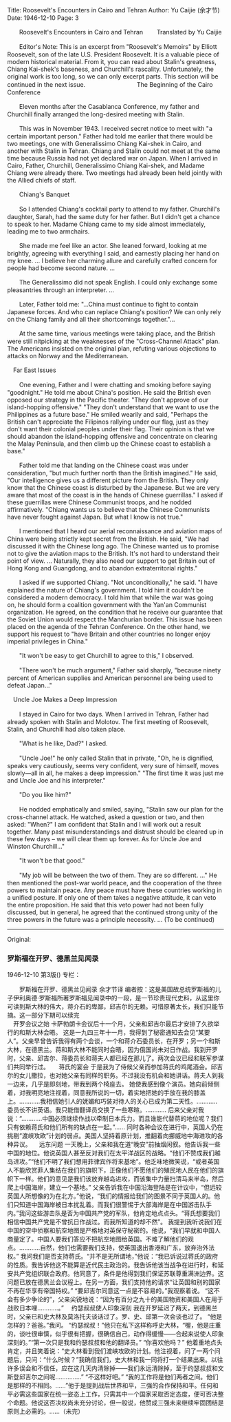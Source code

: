 Title: Roosevelt's Encounters in Cairo and Tehran
Author: Yu Caijie (余才节)
Date: 1946-12-10
Page: 3

　　Roosevelt's Encounters in Cairo and Tehran
　　Translated by Yu Caijie

　　Editor's Note: This is an excerpt from "Roosevelt's Memoirs" by Elliott Roosevelt, son of the late U.S. President Roosevelt. It is a valuable piece of modern historical material. From it, you can read about Stalin's greatness, Chiang Kai-shek's baseness, and Churchill's rascality. Unfortunately, the original work is too long, so we can only excerpt parts. This section will be continued in the next issue.
　　　　　　　
  　The Beginning of the Cairo Conference

　　Eleven months after the Casablanca Conference, my father and Churchill finally arranged the long-desired meeting with Stalin.

　　This was in November 1943. I received secret notice to meet with "a certain important person." Father had told me earlier that there would be two meetings, one with Generalissimo Chiang Kai-shek in Cairo, and another with Stalin in Tehran. Chiang and Stalin could not meet at the same time because Russia had not yet declared war on Japan. When I arrived in Cairo, Father, Churchill, Generalissimo Chiang Kai-shek, and Madame Chiang were already there. Two meetings had already been held jointly with the Allied chiefs of staff.

　　Chiang's Banquet

　　So I attended Chiang's cocktail party to attend to my father. Churchill's daughter, Sarah, had the same duty for her father. But I didn't get a chance to speak to her. Madame Chiang came to my side almost immediately, leading me to two armchairs.

　　She made me feel like an actor. She leaned forward, looking at me brightly, agreeing with everything I said, and earnestly placing her hand on my knee. ... I believe her charming allure and carefully crafted concern for people had become second nature. ...

　　The Generalissimo did not speak English. I could only exchange some pleasantries through an interpreter. ...

　　Later, Father told me: "...China must continue to fight to contain Japanese forces. And who can replace Chiang's position? We can only rely on the Chiang family and all their shortcomings together."…

　　At the same time, various meetings were taking place, and the British were still nitpicking at the weaknesses of the "Cross-Channel Attack" plan. The Americans insisted on the original plan, refuting various objections to attacks on Norway and the Mediterranean.

  　Far East Issues

　　One evening, Father and I were chatting and smoking before saying "goodnight." He told me about China's position. He said the British even opposed our strategy in the Pacific theater. "They don't approve of our island-hopping offensive." "They don't understand that we want to use the Philippines as a future base." He smiled wearily and said, "Perhaps the British can't appreciate the Filipinos rallying under our flag, just as they don't want their colonial peoples under their flag. Their opinion is that we should abandon the island-hopping offensive and concentrate on clearing the Malay Peninsula, and then climb up the Chinese coast to establish a base."

　　Father told me that landing on the Chinese coast was under consideration, "but much further north than the British imagined." He said, "Our intelligence gives us a different picture from the British. They only know that the Chinese coast is disturbed by the Japanese. But we are very aware that most of the coast is in the hands of Chinese guerrillas." I asked if these guerrillas were Chinese Communist troops, and he nodded affirmatively. "Chiang wants us to believe that the Chinese Communists have never fought against Japan. But what I know is not true."

　　I mentioned that I heard our aerial reconnaissance and aviation maps of China were being strictly kept secret from the British. He said, "We had discussed it with the Chinese long ago. The Chinese wanted us to promise not to give the aviation maps to the British. It's not hard to understand their point of view. ... Naturally, they also need our support to get Britain out of Hong Kong and Guangdong, and to abandon extraterritorial rights."

　　I asked if we supported Chiang. "Not unconditionally," he said. "I have explained the nature of Chiang's government. I told him it couldn't be considered a modern democracy. I told him that while the war was going on, he should form a coalition government with the Yan'an Communist organization. He agreed, on the condition that he receive our guarantee that the Soviet Union would respect the Manchurian border. This issue has been placed on the agenda of the Tehran Conference. On the other hand, we support his request to "have Britain and other countries no longer enjoy imperial privileges in China."

　　"It won't be easy to get Churchill to agree to this," I observed.

　　"There won't be much argument," Father said sharply, "because ninety percent of American supplies and American personnel are being used to defeat Japan…"

　Uncle Joe Makes a Deep Impression

　　I stayed in Cairo for two days. When I arrived in Tehran, Father had already spoken with Stalin and Molotov. The first meeting of Roosevelt, Stalin, and Churchill had also taken place.

　　"What is he like, Dad?" I asked.

　　"Uncle Joe!" he only called Stalin that in private, "Oh, he is dignified, speaks very cautiously, seems very confident, very sure of himself, moves slowly—all in all, he makes a deep impression." "The first time it was just me and Uncle Joe and his interpreter."

　　"Do you like him?"

　　He nodded emphatically and smiled, saying, "Stalin saw our plan for the cross-channel attack. He watched, asked a question or two, and then asked: "When?" I am confident that Stalin and I will work out a result together. Many past misunderstandings and distrust should be cleared up in these few days – we will clear them up forever. As for Uncle Joe and Winston Churchill…"

　　"It won't be that good."

　　"My job will be between the two of them. They are so different. ..." He then mentioned the post-war world peace, and the cooperation of the three powers to maintain peace. Any peace must have these countries working in a unified posture. If only one of them takes a negative attitude, it can veto the entire proposition. He said that this veto power had not been fully discussed, but in general, he agreed that the continued strong unity of the three powers in the future was a principle necessity. … (To be continued)



<hr /> 

Original: 


### 罗斯福在开罗、德黑兰见闻录

1946-12-10
第3版()
专栏：

　　罗斯福在开罗、德黑兰见闻录
    余才节译
    编者按：这是美国故总统罗斯福的儿子伊利奥德·罗斯福所著罗斯福见闻录中的一段，是一节珍贵现代史料，从这里你可读到斯大林的伟大，蒋介石的卑鄙，邱吉尔的无赖。可惜原著太长，我们只能节摘。这一部分下期可以续完
　　　　        
  　开罗会议之始
    卡萨勃朗卡会议后十一个月，父亲和邱吉尔最后才安排了久欲举行的和斯大林会晤。
    这是一九四三年十一月，我得到了秘密通知去会见“某要人”。父亲早曾告诉我得有两个会谈，一个和蒋介石委员长，在开罗；另一个和斯大林，在德黑兰。蒋和斯大林不能同时会晤，因为俄国尚未对日作战。我到开罗时，父亲、邱吉尔、蒋委员长和蒋夫人都已经在那儿了。两次会议已经和联军参谋们共同举行过。
　  蒋氏的宴会
    于是我为了侍候父亲而参加蒋氏的鸡尾酒会。邱吉尔的女儿撒拉，也对她父亲有同样的职务。不过我没有机会和她讲话。蒋夫人到我一边来，几乎是即刻地，带我到两个椅座去。
    她使我感到像个演员。她向前倾侧着，对我明亮地注视着，同意我所说的一切，着实地把她的手放在我的膝盖上。…………我相信她引人的妩媚和巧装对待人的关心已成为第二天性。…………
    委员长不讲英语。我只能借翻译员交换了一些寒暄。…………
    后来父亲对我说：“…………中国必须继续作战以牵制日本兵力。而且谁能代替蒋的地位呢？我们只有依赖蒋氏和他们所有的缺点在一起。”……
    同时各种会议在进行中，英国人仍在挑剔“渡峡攻欧”计划的弱点。美国人坚持着原计划，推翻着向挪威地中海进攻的各种异议。
  　远东问题
    一天晚上，父亲和我在道“晚安”前抽烟闲叙。他告诉我一些中国的地位。他说英国人甚至反对我们在太平洋战区的战略。“他们不赞成我们越岛进攻。”“他们不明了我们想用菲律宾作将来基地”。他乏味地微笑说，“或者英国人不能欣赏菲人集结在我们的旗帜下，正像他们不愿他们的殖民地人民在他们的旗帜下一样。他们的意见是我们该放弃越岛进攻，而该集中力量扫清马来半岛，然后爬上中国海岸，建立一个基地。”
    父亲告诉我在中国沿海登陆是在计议中，“但远较英国人所想像的为在北方。”他说，“我们的情报给我们的图景不同于英国人的。他们只知道中国海岸被日本扰乱着。而我们很警惕于大部海岸是在中国游击队手内。”我问这些游击队是否为中国共产党的军队，他肯定地点点头。“蒋氏想要我们相信中国共产党是不曾抗日作战过。而我所知道的却不然”。
    我提到我听说我们在中国的空中侦察和航空地图是严格地对英保守秘密的。他说，“我们早就和中国人商量定了。中国人要我们答应不把航空地图给英国。不难了解他们的观点。…………自然，他们也需要我们支持，使英国退出香港和广东，放弃治外法权。”
    我问我们是否支持蒋氏。“并不是无所谓地，”他说：“我已诉说过蒋氏的政府的性质。我告诉他这不能算是近代民主政治的。我告诉他该当战争在进行时，和延安共产党组织联合政府。他同意了，条件是他得到我们保证苏联尊重满洲边界。这问题已放在德黑兰会议程上。在另一方面，我们支持他的请求“让英国和别的国家不再在华享有帝国特权。”
    “要邱吉尔同意这一点是不容易的。”我观察着说。
    “这不会有多少争论的”，父亲尖锐地说：“因为有百分之九十的美国物资和美国人在用于战败日本哩…………。”
　约瑟叔叔使人印象深刻
    我在开罗延迟了两天，到德黑兰时，父亲已和史大林及莫洛托夫谈话过了。罗、史、邱第一次会谈也过了。
    “他是怎样的？爸爸。”我问。
    “约瑟叔叔！”他只在私下这样称呼史大林，“喔，他是庄重的，谈吐很审慎，似乎很有把握，很确信自己，动作得缓慢——合起来说使人印象深刻的。”“第一次只是我和约瑟叔叔和他的翻译员。”
    “你喜欢他吗？”
    他着重地点头肯定，并且笑着说：“史大林看到我们渡峡攻欧的计划。他注视着，问了一两个问题后，只问：“什么时候？”我确信我们，史大林和我一同将打一个结果出来。以往许多误会和不信任，应在这几天内清除掉——我们永远清除掉，至于约瑟叔叔和文斯登邱吉尔之间呢……………”
    “不这样好吧。”
    “我的工作将是他们两者之间。他们是那样的不相同。……”他于是提到战后世界和平，三强的合作保持和平。任何和平必需这些国家在统一姿态上工作，只需其中一个国家采取否定态度，便可否决整个命题。他说这否决权尚未充分讨论，但一般说，他赞成三强未来继续牢固团结是原则上必需的。……（未完）
